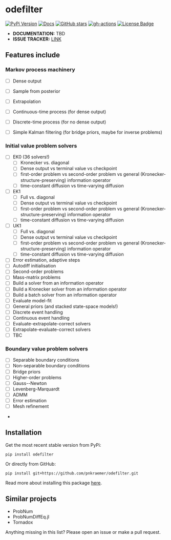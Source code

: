 # odefilter

[![PyPi Version](https://img.shields.io/pypi/v/odefilter.svg?style=flat-square)](https://pypi.org/project/odefilter/)
[![Docs](https://readthedocs.org/projects/pip/badge/?version=latest&style=flat-square)](https://odefilter.readthedocs.io)
[![GitHub stars](https://img.shields.io/github/stars/pnkraemer/odefilter.svg?style=flat-square&logo=github&label=Stars&logoColor=white)](https://github.com/pnkraemer/odefilter)
[![gh-actions](https://img.shields.io/github/workflow/status/pnkraemer/odefilter/ci?style=flat-square)](https://github.com/pnkraemer/odefilter/actions?query=workflow%3Aci)
<a href="https://github.com/pnkraemer/odefilter/blob/master/LICENSE"><img src="https://img.shields.io/github/license/pnkraemer/odefilter?style=flat-square&color=2b9348" alt="License Badge"/></a>



* **DOCUMENTATION:** TBD
* **ISSUE TRACKER:** [LINK](https://github.com/pnkraemer/odefilter/issues)


## Features include


### Markov process machinery
- [ ] Dense output
- [ ] Sample from posterior
- [ ] Extrapolation
- [ ] Continuous-time process (for dense output)
- [ ] Discrete-time process (for no dense output)
- [ ] Simple Kalman filtering (for bridge priors, maybe for inverse problems)


### Initial value problem solvers
- [ ] EK0 (36 solvers!)
  - [ ] Kronecker vs. diagonal
  - [ ] Dense output vs terminal value vs checkpoint
  - [ ] first-order problem vs second-order problem vs general (Kronecker-structure-preserving) information operator
  - [ ] time-constant diffusion vs time-varying diffusion
- [ ] EK1
  - [ ] Full vs. diagonal
  - [ ] Dense output vs terminal value vs checkpoint
  - [ ] first-order problem vs second-order problem vs general (Kronecker-structure-preserving) information operator
  - [ ] time-constant diffusion vs time-varying diffusion
- [ ] UK1
  - [ ] Full vs. diagonal
  - [ ] Dense output vs terminal value vs checkpoint
  - [ ] first-order problem vs second-order problem vs general (Kronecker-structure-preserving) information operator
  - [ ] time-constant diffusion vs time-varying diffusion
- [ ] Error estimation, adaptive steps
- [ ] Autodiff initialisation
- [ ] Second-order problems
- [ ] Mass-matrix problems
- [ ] Build a solver from an information operator
- [ ] Build a Kronecker solver from an information operator
- [ ] Build a batch solver from an information operator
- [ ] Evaluate model-fit 
- [ ] General priors (and stacked state-space models!)
- [ ] Discrete event handling
- [ ] Continuous event handling
- [ ] Evaluate-extrapolate-correct solvers
- [ ] Extrapolate-evaluate-correct solvers
- [ ] TBC

### Boundary value problem solvers
- [ ] Separable boundary conditions
- [ ] Non-separable boundary conditions
- [ ] Bridge priors
- [ ] Higher-order problems
- [ ] Gauss--Newton
- [ ] Levenberg-Marquardt
- [ ] ADMM
- [ ] Error estimation
- [ ] Mesh refinement
- 



## Installation

Get the most recent stable version from PyPi:

```
pip install odefilter
```
Or directly from GitHub:
```
pip install git+https://github.com/pnkraemer/odefilter.git
```

Read more about installing this package [here](https://odefilter.readthedocs.io/en/latest/getting_started/installation.html).


## Similar projects

* ProbNum
* ProbNumDiffEq.jl
* Tornadox



Anything missing in this list? Please open an issue or make a pull request.
